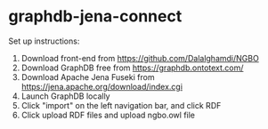 # graphdb-jena-connect

Set up instructions: 

1) Download front-end from https://github.com/Dalalghamdi/NGBO
2) Download GraphDB free from https://graphdb.ontotext.com/
3) Download Apache Jena Fuseki from https://jena.apache.org/download/index.cgi
4) Launch GraphDB locally
5) Click "import" on the left navigation bar, and click RDF
6) Click upload RDF files and upload ngbo.owl file
